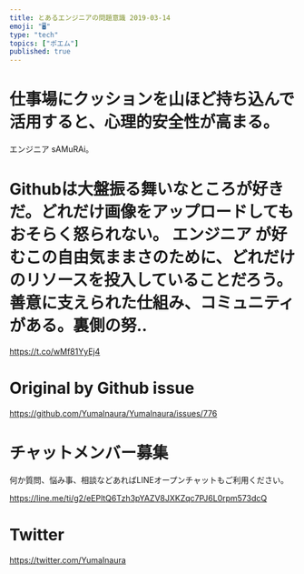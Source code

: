 ```yaml
---
title: とあるエンジニアの問題意識 2019-03-14
emoji: "🖥"
type: "tech"
topics: ["ポエム"]
published: true
---
```



# 仕事場にクッションを山ほど持ち込んで活用すると、心理的安全性が高まる。
エンジニア sAMuRAi。 
# Githubは大盤振る舞いなところが好きだ。どれだけ画像をアップロードしてもおそらく怒られない。 エンジニア が好むこの自由気ままさのために、どれだけのリソースを投入していることだろう。善意に支えられた仕組み、コミュニティがある。裏側の努..

<https://t.co/wMf81YyEj4>

# Original by Github issue

https://github.com/YumaInaura/YumaInaura/issues/776








<!-- Update From Qiita API -->

# チャットメンバー募集


何か質問、悩み事、相談などあればLINEオープンチャットもご利用ください。

https://line.me/ti/g2/eEPltQ6Tzh3pYAZV8JXKZqc7PJ6L0rpm573dcQ





# Twitter


https://twitter.com/YumaInaura


<!-- Update From Qiita API -->


